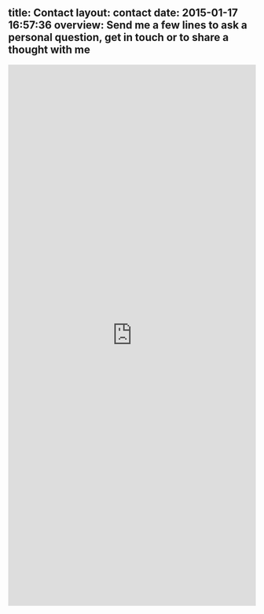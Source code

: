 title: Contact
layout: contact
date: 2015-01-17 16:57:36
overview: Send me a few lines to ask a personal question, get in touch or to share a thought with me
---
<iframe src="https://docs.google.com/forms/d/18KPF5kLhoLVebSuV3M4khpfddubrVdTXMIOI0MVkfyg/viewform?embedded=true" width="100%" height="1100" frameborder="0" marginheight="0" marginwidth="0">Loading...</iframe>